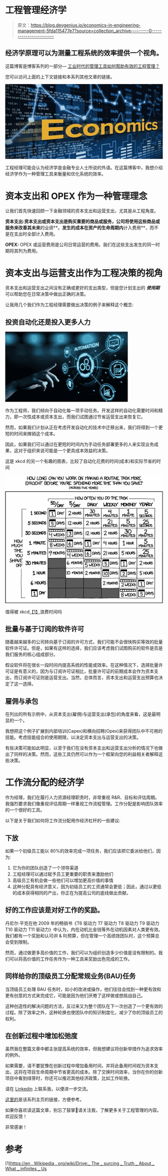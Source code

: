 # 工程管理经济学

> 原文：<https://blog.devgenius.io/economics-in-engineering-management-5fda115477e7?source=collection_archive---------0----------------------->

## 经济学原理可以为测量工程系统的效率提供一个视角。

这篇博客是博客系列的一部分— [工业时代的管理工具如何帮助有效的工程管理？](https://medium.com/@meet.aman.gupta/how-can-industrial-era-management-tools-help-in-effective-engineering-management-862104a33d80)

您可以访问上面的上下文链接和本系列其他文章的链接。

![](img/f1a7a2154eda1c9b223fa263658e984e.png)

工程经理可能会认为经济学是金融专业人士所说的外语。在这篇博客中，我想介绍经济学作为一种管理工具来衡量和优化系统的效率。

# 资本支出和 OPEX 作为一种管理理念

让我们首先快速回顾一下金融领域的资本支出和运营支出，尤其是从工程角度。

**资本支出:**资本支出或资本支出是购买重要的商品或服务，公司将使用这些商品或服务来改善其**未来**的业绩**。**发生的成本在资产的生命周期内**计入费用**，而不是在支出时全部计入费用。

**OPEX:** OPEX 或运营费用是公司日常运营的费用。我们在这些支出发生的同一时期将其列为费用。

# 资本支出与运营支出作为工程决策的视角

资本支出和运营支出之间没有正确或更好的支出类型，但是您计划支出的 ***使用期*** 可以帮助您在日常决策中做出正确的决策。

让我用几个我们作为工程经理需要做出决策的例子来解释这个概念:

## **投资自动化还是投入更多人力**

![](img/6feaa273b11985d7202b7a3fa35de8c1.png)

作为工程师，我们倾向于自动化每一项手动任务。开发这样的自动化需要时间和精力，即一次性成本或资本支出，而我们试图通过节省运营支出来恢复它。

然而，如果我们计划从正在考虑开发自动化的技术中迁移出来，我们将得到一个更短的时间来摊销这个成本。

因此，如果我们可以通过在更短的时间内为手动任务部署更多的人来实现业务成果，这对于组织来说可能是一个更具成本效益的决策。

这是 xkcd 的另一个有趣的图表，比较了自动化花费的时间(成本)和实际节省的时间

![](img/4aa2d80f19c74d1822a1628066a69c3f.png)

值得被 xkcd[【1】](https://xkcd.com/1205/)浪费时间吗

## **批量与基于订阅的软件许可**

随着越来越多的公司转向基于订阅的许可方式，我们可能不会很快购买等效的批量软件许可证。但是，如果有这样的选择，我们应该考虑我们试图购买的软件是否是我们服务的核心组成部分。

假设软件将在很长一段时间内提高系统的性能或效率。在这种情况下，选择批量许可证是有意义的，因为与订阅许可证相比，批量许可证的前期成本会作为资本支出，而订阅许可证则是运营支出。当然，总体而言，资本支出和运营支出预算也决定了这一选择。

## **雇佣与承包**

在列出的所有示例中，从资本支出(雇佣)与运营支出(承包)的角度来看，这是最明显的一个。

我想把这个例子扩展到内部培训(Capex)和横向招聘(Opex)来获得团队中不可用的技能。考虑技能组合的使用期限，以决定资本支出与运营支出的决策。

有些决策可能如此明显，以至于我们在没有资本支出和运营支出分析的情况下也做出了同样的决策。然而，这些工具仍然可以作为一个框架向您的利益相关者解释这些决策。

# 工作流分配的经济学

作为经理，我们在履行人力资源经理职责时，非常重视 R&R、目标和评估周期。我强烈要求我们像重视评估周期一样重视工作流程管理。工作分配是影响团队效率的一个很好的工具。

以下是关于我们如何将工作流分配用作经济杠杆的一些建议:

## **下放**

如果一个初级员工能以 80%的效率完成一项任务，我们应该把它委派给他们，因为:

1.  它为你的团队创造了一个领导渠道
2.  工程经理可以通过赋予员工更重要的职责来激励他们
3.  高级员工有机会做一些他们可以增加更高价值的事情
4.  这种分配具有经济意义，因为初级员工的工资通常会更低；因此，通过以更低的成本获得相同的产出，你正在为提高公司的底线做出贡献。

## **好的工作应该是对好工作的奖励。**

丹尼尔·平克在他 2009 年的畅销书《T6 驱动力 T7 驱动力 T8 驱动力 T9 驱动力 T10 驱动力 T11 驱动力》中认为，内在动机比金钱等外在动机因素对人类更有效。我们都有一个奖励和认可(R & R)预算，但在管理一个高绩效团队时，这个预算总会受到限制。

然而，通过做更多高价值的工作，我们可以为组织创造多少价值是没有限制的。我们可以将高价值的工作任务作为一种工具来奖励出色完成的工作。

## **同样给你的顶级员工分配常规业务(BAU)任务**

当顶级员工处理 BAU 任务时，如小的改进或操作，他们往往会找到一种更有效和更有创意的方式来完成它，可能是因为他们厌倦了这样做或想挑战自己。

这种创造性的解决问题的方法，反过来又为整个团队在下一次创造了一个更有效的过程。除了效率之外，这种轮换也使团队中的知识制度化，减少了你的顶级员工的权利。

## **在创新过程中增加松弛度**

虽然我在整篇文章中都主张提高系统的效率，但我想建议将创新举措作为追求效率的例外。

如果需要，请不要犹豫在创新过程中增加备用时间，并将此备用时间视为资本支出，这将在项目生命周期中节省更高的成本。除了交换时间效率，当你在你的创新项目中看到绿芽时，你还可以推迟其他经济政策，比如工作轮换。

请在 [Linkedin](https://www.linkedin.com/in/meetguptaaman/) 上联系我，以便进一步交流。

[这里的](https://medium.com/@meet.aman.gupta/how-can-industrial-era-management-tools-help-in-effective-engineering-management-862104a33d80)是该系列主页的链接，方便参考。

如果你喜欢读这篇文章，别忘了鼓掌👏请关注我，了解更多关于工程管理的内容。欢迎反馈！

非常感谢！

# 参考

[1][https://en . Wikipedia . org/wiki/Drive:_ The _ surcing _ Truth _ About _ What _ infinites _ Us](https://en.wikipedia.org/wiki/Drive:_The_Surprising_Truth_About_What_Motivates_Us)